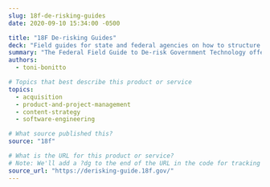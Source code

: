 ```yaml
---
slug: 18f-de-risking-guides
date: 2020-09-10 15:34:00 -0500

title: "18F De-risking Guides"
deck: "Field guides for state and federal agencies on how to structure software development teams, write contracts, and oversee agile software activities to reduce risks and improve outcomes for end-users."
summary: "The Federal Field Guide to De-risk Government Technology offers guidance to federal agencies on how to structure software development teams, write contracts, and oversee agile software activities to reduce risks and improve outcomes for end-users."
authors:
  - toni-bonitto

# Topics that best describe this product or service
topics:
  - acquisition
  - product-and-project-management
  - content-strategy
  - software-engineering

# What source published this?
source: "18f"

# What is the URL for this product or service?
# Note: We'll add a ?dg to the end of the URL in the code for tracking purposes
source_url: "https://derisking-guide.18f.gov/"
---
```

